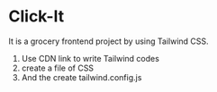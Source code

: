  # Click-It
It is a grocery frontend project by using Tailwind CSS.

1. Use CDN link to write Tailwind codes
2. create a file of CSS
3. And the create tailwind.config.js
    
